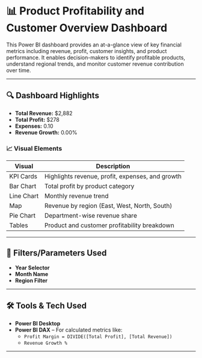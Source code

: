 # 📊 Product Profitability and Customer Overview Dashboard

This Power BI dashboard provides an at-a-glance view of key financial metrics including revenue, profit, customer insights, and product performance. It enables decision-makers to identify profitable products, understand regional trends, and monitor customer revenue contribution over time.

---

## 🔍 Dashboard Highlights

- **Total Revenue:** $2,882  
- **Total Profit:** $278  
- **Expenses:** 0.10  
- **Revenue Growth:** 0.00%

### 📈 Visual Elements

| Visual | Description |
|--------|-------------|
| KPI Cards | Highlights revenue, profit, expenses, and growth |
| Bar Chart | Total profit by product category |
| Line Chart | Monthly revenue trend |
| Map | Revenue by region (East, West, North, South) |
| Pie Chart | Department-wise revenue share |
| Tables | Product and customer profitability breakdown |

---

## 🎯 Filters/Parameters Used

- **Year Selector**
- **Month Name**
- **Region Filter**

---

## 🛠️ Tools & Tech Used

- **Power BI Desktop**
- **Power BI DAX** – For calculated metrics like:
  - `Profit Margin = DIVIDE([Total Profit], [Total Revenue])`
  - `Revenue Growth %`
    
---


